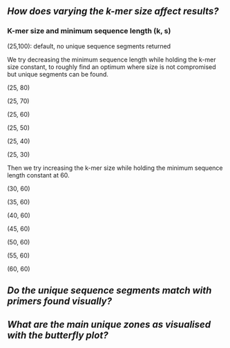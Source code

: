 ## _How does varying the k-mer size affect results?_

### K-mer size and minimum sequence length (k, s)

(25,100): default, no unique sequence segments returned

We try decreasing the minimum sequence length while holding the k-mer size constant, to roughly find an optimum where size is not compromised but unique segments can be found.

(25, 80)

(25, 70)

(25, 60)

(25, 50)

(25, 40)

(25, 30)

Then we try increasing the k-mer size while holding the minimum sequence length constant at 60.

(30, 60)

(35, 60)

(40, 60)

(45, 60)

(50, 60)

(55, 60)

(60, 60)

## _Do the unique sequence segments match with primers found visually?_

## _What are the main unique zones as visualised with the butterfly plot?_
